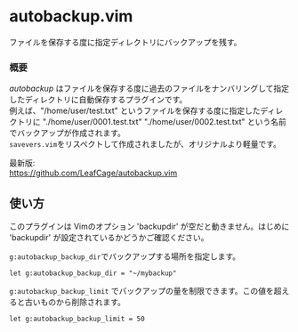 # autobackup.vim

ファイルを保存する度に指定ディレクトリにバックアップを残す。

### 概要

*autobackup* はファイルを保存する度に過去のファイルをナンバリングして指定したディレクトリに自動保存するプラグインです。  
例えば、"/home/user/test.txt" というファイルを保存する度に指定したディレクトリに "./home/user/0001.test.txt" "./home/user/0002.test.txt" という名前でバックアップが作成されます。   
`savevers.vim`をリスペクトして作成されましたが、オリジナルより軽量です。  

最新版:  
https://github.com/LeafCage/autobackup.vim  


## 使い方

このプラグインは Vimのオプション 'backupdir' が空だと動きません。はじめに 'backupdir' が設定されているかどうかご確認ください。  

`g:autobackup_backup_dir`でバックアップする場所を指定します。  

```vim
let g:autobackup_backup_dir = "~/mybackup"
```


`g:autobackup_backup_limit` でバックアップの量を制限できます。この値を超えると古いものから削除されます。  

```vim
let g:autobackup_backup_limit = 50
```
